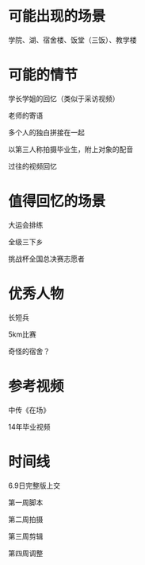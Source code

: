 # 可能出现的场景

学院、湖、宿舍楼、饭堂（三饭）、教学楼



# 可能的情节

学长学姐的回忆（类似于采访视频）

老师的寄语

多个人的独白拼接在一起

以第三人称拍摄毕业生，附上对象的配音

过往的视频回忆



# 值得回忆的场景

大运会排练

全级三下乡

挑战杯全国总决赛志愿者

# 优秀人物

长短兵

5km比赛

奇怪的宿舍？

# 参考视频

中传《在场》

14年毕业视频



# 时间线

6.9日完整版上交



第一周脚本

第二周拍摄

第三周剪辑

第四周调整